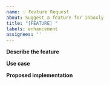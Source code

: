 ```yaml
---
name: 💡 Feature Request
about: Suggest a feature for Inboxly
title: "[FEATURE] "
labels: enhancement
assignees: ''
---
```


**Describe the feature**

**Use case**

**Proposed implementation**


